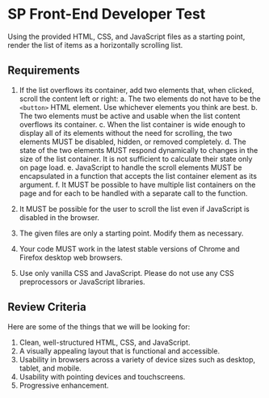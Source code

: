 # SP Front-End Developer Test

Using the provided HTML, CSS, and JavaScript files as a starting point, render
the list of items as a horizontally scrolling list.

## Requirements

1. If the list overflows its container, add two elements that, when clicked,
   scroll the content left or right:
   a. The two elements do not have to be the `<button>` HTML element. Use
   whichever elements you think are best.
   b. The two elements must be active and usable when the list content
   overflows its container.
   c. When the list container is wide enough to display all of its elements
   without the need for scrolling, the two elements MUST be disabled,
   hidden, or removed completely.
   d. The state of the two elements MUST respond dynamically to changes in
   the size of the list container. It is not sufficient to calculate
   their state only on page load.
   e. JavaScript to handle the scroll elements MUST be encapsulated in a
   function that accepts the list container element as its argument.
   f. It MUST be possible to have multiple list containers on the page and
   for each to be handled with a separate call to the function.

2. It MUST be possible for the user to scroll the list even if JavaScript is
   disabled in the browser.

3. The given files are only a starting point. Modify them as necessary.

4. Your code MUST work in the latest stable versions of Chrome and Firefox
   desktop web browsers.

5. Use only vanilla CSS and JavaScript. Please do not use any CSS
   preprocessors or JavaScript libraries.

## Review Criteria

Here are some of the things that we will be looking for:

1. Clean, well-structured HTML, CSS, and JavaScript.
2. A visually appealing layout that is functional and accessible.
3. Usability in browsers across a variety of device sizes such as desktop,
   tablet, and mobile.
4. Usability with pointing devices and touchscreens.
5. Progressive enhancement.
